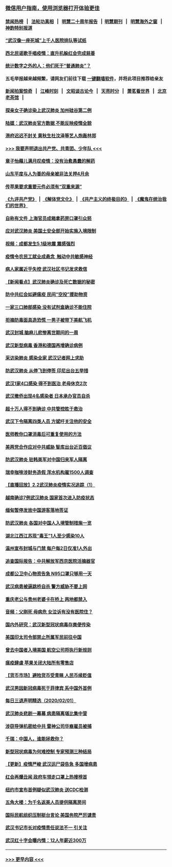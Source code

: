 ### [微信用户指南，使用浏览器打开体验更佳](https://github.com/gfw-breaker/banned-news1/blob/master/indexes/wechat-guide.md?t=0)
#### [禁闻热榜](热点新闻.md?t=0)  &nbsp;&nbsp;|&nbsp;&nbsp; [法轮功真相](https://github.com/gfw-breaker/truth/blob/master/README.md?t=0) &nbsp;&nbsp;|&nbsp;&nbsp; [明慧二十周年报告](https://github.com/gfw-breaker/mh-reports/blob/master/README.md?t=0) &nbsp;&nbsp;|&nbsp;&nbsp;[明慧期刊](https://github.com/gfw-breaker/mh-qikan) &nbsp;&nbsp;|&nbsp;&nbsp; [明慧海外之窗](https://github.com/gfw-breaker/mh-news/blob/master/README.md?t=0) &nbsp;&nbsp;|&nbsp;&nbsp; [神韵特别报道](https://github.com/gfw-breaker/mh-news/blob/master/shenyun.md?t=0)
#### [“武汉像一座死城”上千人医院排队等试纸](../pages/nsc413/n11839724.md?t=02031001) 
#### [西北民谣歌手唱疫情：直升机躲红会完成慈善](../pages/nsc413/n11839757.md?t=02031001) 
#### [统计数字之外的人：他们死于“普通肺炎”？](../pages/nsc413/n11839788.md?t=02031001) 
#### 五毛举报越来越频繁，请网友们前往下载 [一键翻墙软件](https://github.com/gfw-breaker/ssr-accounts)，并将此项目推荐给亲友
#### [新闻拍案惊奇](https://github.com/gfw-breaker/banned-news1/blob/master/pages/link4.md) &nbsp;&nbsp;|&nbsp;&nbsp; [江峰时刻](https://github.com/gfw-breaker/banned-news1/blob/master/pages/link4.md) &nbsp;&nbsp;|&nbsp;&nbsp; [文昭谈古论今](https://github.com/gfw-breaker/banned-news1/blob/master/pages/link4.md) &nbsp;&nbsp;|&nbsp;&nbsp; [天亮时分](https://github.com/gfw-breaker/banned-news1/blob/master/pages/link4.md) &nbsp;&nbsp;|&nbsp;&nbsp; [萧茗看世界](https://github.com/gfw-breaker/banned-news1/blob/master/pages/link4.md) &nbsp;&nbsp;|&nbsp;&nbsp; [北京老茶馆](https://github.com/gfw-breaker/banned-news1/blob/master/pages/link4.md) &nbsp;&nbsp;|&nbsp;&nbsp; 
#### [探亲女子确诊染上武汉肺炎 加州硅谷第二例](../pages/nsc413/n11839784.md?t=02031001) 
#### [陆媒：武汉肺炎官方数据 不能反映疫情全貌](../pages/nsc413/n11839828.md?t=02031001) 
#### [港府迟迟不封关 黄秋生杜汶泽等艺人炮轰林郑](../pages/nsc413/n11839562.md?t=02031001) 
#### [>>> 我要声明退出共产党、共青团、少年队 <<<](https://github.com/begood0513/goodnews/blob/master/quit/letter.md) 
#### [章子怡藉儿满月叹疫情：没有治愈愚蠢的解药](../pages/nsc413/n11839428.md?t=02031001) 
#### [山东平度与人为善的母亲被非法关押4月余](../pages/nsc413/n11834949.md?t=02031001) 
#### [传苹果要求重要元件必须有“双重来源”](../pages/nsc413/n11839717.md?t=02031001) 
#### [《九评共产党》](https://github.com/begood0513/9ping.md/blob/master/README.md) &nbsp;|&nbsp; [《解体党文化》](../../../../jtdwh.md/blob/master/README.md)  &nbsp;|&nbsp; [《共产主义的终极目的》](../../../../gczydzjmd.md/blob/master/README.md) &nbsp;|&nbsp; [《魔鬼在统治我们的世界》](../../../../mgztzwmdsj.md/blob/master/README.md) 
#### [自称有文件 上海官员成箱拿药房口罩引众怒](../pages/nsc413/n11839279.md?t=02031001) 
#### [应对武汉肺炎 美国土安全部开始实施入境限制](../pages/nsc413/n11839729.md?t=02031001) 
#### [视频：成都发生5.1级地震 震感强烈](../pages/nsc413/n11839732.md?t=02031001) 
#### [疫情令农民工就业成悬念  触动中共敏感神经](../pages/nsc413/n11839625.md?t=02031001) 
#### [病人家属近乎失控 武汉社区书记发求救信](../pages/nsc413/n11839621.md?t=02031001) 
#### [【新闻看点】武汉肺炎确诊及死亡数据的秘密](../pages/nsc413/n11839539.md?t=02031001) 
#### [防中共红会如避瘟疫 民间“空投”援助物资](../pages/nsc413/n11839313.md?t=02031001) 
#### [一家三口肺部感染 没有试剂盒确诊不能住院](../pages/nsc413/n11839581.md?t=02031001) 
#### [拒摘防毒面具造恐慌 一男子被带下美航飞机](../pages/nsc413/n11839455.md?t=02031001) 
#### [武汉封城 脑麻儿悲惨离世期间的一周](../pages/nsc413/n11839378.md?t=02031001) 
#### [武汉新型病毒 香港和德国再增确诊病例](../pages/nsc413/n11839381.md?t=02031001) 
#### [采访染肺炎 感染全家 武汉记者网上求助](../pages/nsc413/n11839411.md?t=02031001) 
#### [防武汉肺炎 从停飞到停签 印尼出台五举措](../pages/nsc413/n11839282.md?t=02031001) 
#### [武汉1家4口感染 得不到医治 老母休克2次](../pages/nsc413/n11839277.md?t=02031001) 
#### [武汉撤侨出现4名感染者 日本承办官员自杀](../pages/nsc413/n11839044.md?t=02031001) 
#### [超十万人得不到确诊 中共管控胜于救治](../pages/nsc413/n11838462.md?t=02031001) 
#### [武汉下令隔离四类人员 方斌吁关注他的安全](../pages/nsc413/n11838878.md?t=02031001) 
#### [医师教你口罩消毒后可重复使用的方法](../pages/nsc413/n11839225.md?t=02031001) 
#### [美两党合作应对中共威胁 智库出台近百倡议](../pages/nsc413/n11838437.md?t=02031001) 
#### [防武汉肺炎 驻韩美军对中国归来军人隔离](../pages/nsc413/n11838970.md?t=02031001) 
#### [瑞幸咖啡涉财务造假 浑水机构雇1500人调查](../pages/nsc413/n11838486.md?t=02031001) 
#### [【直播回放】2.2武汉肺炎疫情实况追踪（1）](../pages/nsc413/n11838871.md?t=02031001) 
#### [越南确诊7例武汉肺炎 国家首次进入防疫状态](../pages/nsc413/n11838860.md?t=02031001) 
#### [缅甸暂停发放中国游客落地签证](../pages/nsc413/n11838730.md?t=02031001) 
#### [防武汉肺炎 各国对中国人入境管制措施一览](../pages/nsc413/n11838726.md?t=02031001) 
#### [湖北江西江苏现“毒王”1人至少感染10人](../pages/nsc413/n11838670.md?t=02031001) 
#### [温州宣布封城与门禁 每户每2日仅准1人外出](../pages/nsc413/n11838748.md?t=02031001) 
#### [追查国际报告：中共解放军西京医院活摘器官](../pages/nsc413/n11838359.md?t=02031001) 
#### [成都公卫中心物资告急 N95口罩只够用一天](../pages/nsc413/n11834896.md?t=02031001) 
#### [武汉病患被逼跳桥自杀 警方威胁不要上网](../pages/nsc413/n11838521.md?t=02031001) 
#### [重庆老公与贵州老婆卡在桥上 两地都禁入](../pages/nsc413/n11838677.md?t=02031001) 
#### [音频：父刚死 母病危 女泣诉有没有医院住？](../pages/nsc413/n11838501.md?t=02031001) 
#### [国内外研究：武汉新型冠状病毒存粪便传染](../pages/nsc413/n11838353.md?t=02031001) 
#### [美国印太司令部禁止所属军民前往中国](../pages/nsc413/n11838418.md?t=02031001) 
#### [曾去中国者入境美国 航空公司将执行新规则](../pages/nsc413/n11838375.md?t=02031001) 
#### [瘟疫肆虐 苹果关闭大陆所有零售店](../pages/nsc413/n11838235.md?t=02031001) 
#### [【货币市场】避险货币受青睐 人民币续贬值](../pages/nsc413/n11838086.md?t=02031001) 
#### [武汉男因新冠病毒死于菲律宾 系中国外首例](../pages/nsc413/n11838247.md?t=02031001) 
#### [每日三退声明精选（2020/02/01）](../pages/nsc413/n11838281.md?t=02031001) 
#### [武汉肺炎悲剧一幕幕 病患隔离堪比集中营](../pages/nsc413/n11838047.md?t=02031001) 
#### [涉窃导弹机密给中共 雷神公司华裔雇员被捕](../pages/nsc413/n11838129.md?t=02031001) 
#### [千瑞：中国人，谁能拯救你？](../pages/nsc413/n11838069.md?t=02031001) 
#### [新型冠状病毒为何难控制 专家预测三种结局](../pages/nsc413/n11838002.md?t=02031001) 
#### [【更新】疫情严峻 武汉运尸袋告急 多国增病患](../pages/nsc413/n11801312.md?t=02031001) 
#### [红会再爆丑闻 政府车领走口罩上热搜榜首](../pages/nsc413/n11837825.md?t=02031001) 
#### [纽约市宣布首例疑似武汉肺炎 送CDC检测](../pages/nsc413/n11837852.md?t=02031001) 
#### [五角大楼：为千名返美人员提供隔离房间](../pages/nsc413/n11837831.md?t=02031001) 
#### [国际民航组织压制挺台言论 美国务院严厉谴责](../pages/nsc413/n11837791.md?t=02031001) 
#### [武汉书记市长对疫情责任说法不一 引关注](../pages/nsc413/n11837546.md?t=02031001) 
#### [武汉红十字会曝内情：12人年薪近300万](../pages/nsc413/n11837677.md?t=02031001) 

----
#### [ >>> 更早内容 <<< ](../indexes/nsc413-earlier.md)
